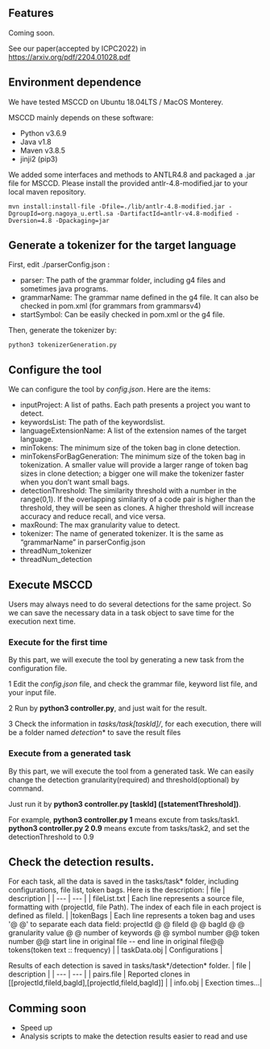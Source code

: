 ## Features

Coming soon.

See our paper(accepted by ICPC2022) in https://arxiv.org/pdf/2204.01028.pdf 

## Environment dependence

We have tested MSCCD on Ubuntu 18.04LTS / MacOS Monterey. 

MSCCD mainly depends on these software:
+ Python v3.6.9
+ Java v1.8
+ Maven v3.8.5
+ jinji2 (pip3)

We added some interfaces and methods to ANTLR4.8 and packaged a .jar file for MSCCD. Please install the provided antlr-4.8-modified.jar to your local maven repository. 

    mvn install:install-file -Dfile=./lib/antlr-4.8-modified.jar -DgroupId=org.nagoya_u.ertl.sa -DartifactId=antlr-v4.8-modified -Dversion=4.8 -Dpackaging=jar 

## Generate a tokenizer for the target language

First, edit ./parserConfig.json :
+ parser: The path of the grammar folder, including g4 files and sometimes java programs.
+ grammarName: The grammar name defined in the g4 file. It can also be checked in pom.xml (for grammars from grammarsv4)
+ startSymbol: Can be easily checked in pom.xml or the g4 file.

Then, generate the tokenizer by:

    python3 tokenizerGeneration.py 


## Configure the tool

We can configure the tool by *config.json*. Here are the items:

+ inputProject: A list of paths. Each path presents a project you want to detect.
+ keywordsList: The path of the keywordslist.
+ languageExtensionName: A list of the extension names of the target language.
+ minTokens: The minimum size of the token bag in clone detection.
+ minTokensForBagGeneration: The minimum size of the token bag in tokenization. A smaller value will provide a larger range of token bag sizes in clone detection; a bigger one will make the tokenizer faster when you don’t want small bags.
+ detectionThreshold: The similarity threshold with a number in the range(0,1). If the overlapping similarity of a code pair is higher than the threshold, they will be seen as clones. A higher threshold will increase accuracy and reduce recall, and vice versa.
+ maxRound: The max granularity value to detect.
+ tokenizer: The name of generated tokenizer. It is the same as “grammarName” in parserConfig.json
+ threadNum_tokenizer
+ threadNum_detection


## Execute MSCCD

Users may always need to do several detections for the same project. So we can save the necessary data in a task object to save time for the execution next time.

### Execute for the first time
By this part, we will execute the tool by generating a new task from the configuration file.

1 Edit the *config.json* file, and check the grammar file, keyword list file, and your input file.

2 Run by **python3 controller.py**, and just wait for the result.

3 Check the information in *tasks/task[taskId]/*, for each execution, there will be a folder named *detection** to save the result files

### Execute from a generated task
By this part, we will execute the tool from a generated task. We can easily change the detection granularity(required) and threshold(optional) by command.

Just run it by **python3 controller.py [taskId] ([statementThreshold])**. 

For example, **python3 controller.py 1** means excute from tasks/task1. **python3 controller.py 2 0.9** means excute from tasks/task2, and set the detectionThreshold to 0.9

## Check the detection results.

 For each task, all the data is saved in the tasks/task* folder, including configurations, file list, token bags. Here is the description:
 | file | description |
 | --- | --- |
 | fileList.txt | Each line represents a source file, formatting with (projectId, file Path). The index of each file in each project is defined as fileId. |
 |tokenBags | Each line represents a token bag and uses '@ @' to separate each data field: projectId @ @ fileId @ @ bagId @ @ granularity value @ @ number of keywords @ @ symbol number @@ token number @@ start line in original file -- end line in original file@@ tokens(token text :: frequency) |
 | taskData.obj | Configurations |

 Results of each detection is saved in tasks/task*/detection* folder. 
 | file | description |
 | --- | --- |
 | pairs.file | Reported clones in [[projectId,fileId,bagId],[projectId,fileId,bagId]] |
 | info.obj | Exection times...|

## Comming soon

+ Speed up 
+ Analysis scripts to make the detection results easier to read and use